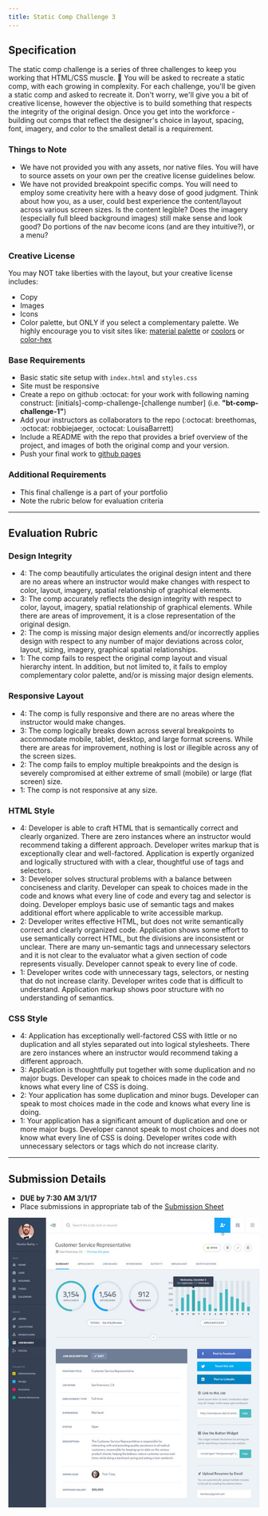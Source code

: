 ```yaml
---
title: Static Comp Challenge 3
---
```


## Specification
The static comp challenge is a series of three challenges to keep you working that HTML/CSS muscle. :muscle: You will be asked to recreate a static comp, with each growing in complexity. For each challenge, you'll be given a static comp and asked to recreate it. Don't worry, we'll give you a bit of creative license, however the objective is to build something that respects the integrity of the original design. Once you get into the workforce - building out comps that reflect the designer's choice in layout, spacing, font, imagery, and color to the smallest detail is a requirement.

### Things to Note
 - We have not provided you with any assets, nor native files. You will have to source assets on your own per the creative license guidelines below.
 - We have not provided breakpoint specific comps. You will need to employ some creativity here with a heavy dose of good judgment. Think about how you, as a user, could best experience the content/layout across various screen sizes. Is the content legible? Does the imagery (especially full bleed background images) still make sense and look good? Do portions of the nav become icons (and are they intuitive?), or a menu?

### Creative License
You may NOT take liberties with the layout, but your creative license includes:

* Copy
* Images
* Icons
* Color palette, but ONLY if you select a complementary palette. We highly encourage you to visit sites like: [material palette](https://www.materialpalette.com/) or [coolors](https://coolors.co/) or [color-hex](http://www.color-hex.com/color-palettes/)

### Base Requirements

  - Basic static site setup with `index.html` and `styles.css`
  - Site must be responsive
  - Create a repo on github :octocat: for your work with following naming construct: [initials]-comp-challenge-[challenge number] (i.e. __"bt-comp-challenge-1"__)
  - Add your instructors as collaborators to the repo (:octocat: breethomas, :octocat: robbiejaeger, :octocat: LouisaBarrett)
  - Include a README with the repo that provides a brief overview of the project, and images of both the original comp and your version.
  - Push your final work to [github pages](https://pages.github.com/)

### Additional Requirements

  - This final challenge is a part of your portfolio
  - Note the rubric below for evaluation criteria

***

## Evaluation Rubric

### Design Integrity

- 4: The comp beautifully articulates the original design intent and there are no areas where an instructor would make changes with respect to color, layout, imagery, spatial relationship of graphical elements.
- 3: The comp accurately reflects the design integrity with respect to color, layout, imagery, spatial relationship of graphical elements. While there are areas of improvement, it is a close representation of the original design.
- 2:  The comp is missing major design elements and/or incorrectly applies design with respect to any number of major deviations across color, layout, sizing, imagery, graphical spatial relationships.
- 1:  The comp fails to respect the original comp layout and visual hierarchy intent. In addition, but not limited to, it fails to employ complementary color palette, and/or is missing major design elements.

### Responsive Layout

- 4: The comp is fully responsive and there are no areas where the instructor would make changes.
- 3:  The comp logically breaks down across several breakpoints to accommodate mobile, tablet, desktop, and large format screens. While there are areas for improvement, nothing is lost or illegible across any of the screen sizes.
- 2:  The comp fails to employ multiple breakpoints and the design is severely compromised at either extreme of small (mobile) or large (flat screen) size.
- 1:  The comp is not responsive at any size.

### HTML Style

- 4: Developer is able to craft HTML that is semantically correct and clearly organized. There are zero instances where an instructor would recommend taking a different approach. Developer writes markup that is exceptionally clear and well-factored. Application is expertly organized and logically structured with with a clear, thoughtful use of tags and selectors.
- 3:  Developer solves structural problems with a balance between conciseness and clarity. Developer can speak to choices made in the code and knows what every line of code and every tag and selector is doing. Developer employs basic use of semantic tags and makes additional effort where applicable to write accessible markup.
- 2:  Developer writes effective HTML, but does not write semantically correct and clearly organized code. Application shows some effort to use semantically correct HTML, but the divisions are inconsistent or unclear. There are many un-semantic tags and unnecessary selectors and it is not clear to the evaluator what a given section of code represents visually. Developer cannot speak to every line of code.
- 1:  Developer writes code with unnecessary tags, selectors, or nesting that do not increase clarity. Developer writes code that is difficult to understand. Application markup shows poor structure with no understanding of semantics.

### CSS Style

- 4: Application has exceptionally well-factored CSS with little or no duplication and all styles separated out into logical stylesheets. There are zero instances where an instructor would recommend taking a different approach.
- 3:  Application is thoughtfully put together with some duplication and no major bugs. Developer can speak to choices made in the code and knows what every line of CSS is doing.
- 2:  Your application has some duplication and minor bugs. Developer can speak to most choices made in the code and knows what every line is doing.
- 1:  Your application has a significant amount of duplication and one or more major bugs. Developer cannot speak to most choices and does not know what every line of CSS is doing. Developer writes code with unnecessary selectors or tags which do not increase clarity.

***

## Submission Details

* __DUE by 7:30 AM 3/1/17__
* Place submissions in appropriate tab of the [Submission Sheet](https://docs.google.com/spreadsheets/d/1b1NMYdKFbiMwlnjQvu5wj0GAUn6f9VCvga-eRexeGnU/edit#gid=0)

![static-comp-challenge-3](/assets/images/static-comp-challenge-3.jpg)
